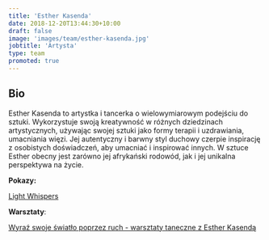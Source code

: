 ```yaml
---
title: 'Esther Kasenda'
date: 2018-12-20T13:44:30+10:00
draft: false
image: 'images/team/esther-kasenda.jpg'
jobtitle: 'Artysta'
type: team
promoted: true
---
```


## Bio

Esther Kasenda to artystka i tancerka o wielowymiarowym podejściu do sztuki. Wykorzystuje swoją kreatywność w różnych dziedzinach artystycznych, używając swojej sztuki jako formy terapii i uzdrawiania, umacniania więzi.
Jej autentyczny i barwny styl duchowy czerpie inspirację z osobistych doświadczeń, aby umacniać i inspirować innych. W sztuce Esther obecny jest zarówno jej afrykański rodowód, jak i jej unikalna perspektywa na życie.


**Pokazy:**

[Light Whispers](/pokazy/light-whispers)

**Warsztaty**:

[Wyraź swoje światło poprzez ruch  - warsztaty taneczne z Esther Kasendą](/warsztaty/swiatlo-poprzez-ruch)